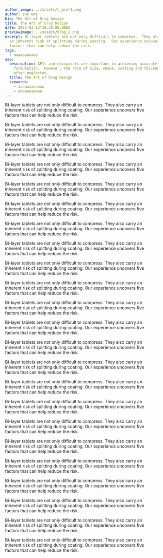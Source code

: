 ```yaml
---
author_image: ../assets/c_prof1.png
author: any One
bio: The Art of Drug Design
title: The Art of Drug Design
date: 2021-03-13T18:30:00.000Z
previewImage: ../assets/blog_2.png
excerpt: Bi-layer tablets are not only difficult to compress.  They also carry
  an inherent risk of splitting during coating.  Our experience uncovers five
  factors that can help reduce the risk.
tags:
  - aaaaaaaaaaa
seo:
  description: APIs and excipients are important in achieving accurate molecular
    formulation.  However, the role of size, shape, coating and thickness is
    often neglected.
  title: The Art of Drug Design
  keywords:
    - aaaaaaaaaaaa
    - aaaaaaaaaaa
---
```

<!--StartFragment-->

Bi-layer tablets are not only difficult to compress. They also carry an inherent risk of splitting during coating. Our experience uncovers five factors that can help reduce the risk

<!--EndFragment--><!--StartFragment-->

Bi-layer tablets are not only difficult to compress. They also carry an inherent risk of splitting during coating. Our experience uncovers five factors that can help reduce the risk.

<!--EndFragment--><!--StartFragment-->

Bi-layer tablets are not only difficult to compress. They also carry an inherent risk of splitting during coating. Our experience uncovers five factors that can help reduce the risk.

<!--EndFragment--><!--StartFragment-->

Bi-layer tablets are not only difficult to compress. They also carry an inherent risk of splitting during coating. Our experience uncovers five factors that can help reduce the risk.

<!--EndFragment--><!--StartFragment-->

Bi-layer tablets are not only difficult to compress. They also carry an inherent risk of splitting during coating. Our experience uncovers five factors that can help reduce the risk.

<!--EndFragment--><!--StartFragment-->

Bi-layer tablets are not only difficult to compress. They also carry an inherent risk of splitting during coating. Our experience uncovers five factors that can help reduce the risk.

<!--EndFragment--><!--StartFragment-->

Bi-layer tablets are not only difficult to compress. They also carry an inherent risk of splitting during coating. Our experience uncovers five factors that can help reduce the risk.

<!--EndFragment--><!--StartFragment-->

Bi-layer tablets are not only difficult to compress. They also carry an inherent risk of splitting during coating. Our experience uncovers five factors that can help reduce the risk.

<!--EndFragment--><!--StartFragment-->

Bi-layer tablets are not only difficult to compress. They also carry an inherent risk of splitting during coating. Our experience uncovers five factors that can help reduce the risk.

<!--EndFragment--><!--StartFragment-->

Bi-layer tablets are not only difficult to compress. They also carry an inherent risk of splitting during coating. Our experience uncovers five factors that can help reduce the risk.

<!--EndFragment--><!--StartFragment-->

Bi-layer tablets are not only difficult to compress. They also carry an inherent risk of splitting during coating. Our experience uncovers five factors that can help reduce the risk.

<!--EndFragment--><!--StartFragment-->

Bi-layer tablets are not only difficult to compress. They also carry an inherent risk of splitting during coating. Our experience uncovers five factors that can help reduce the risk.

<!--EndFragment--><!--StartFragment-->

Bi-layer tablets are not only difficult to compress. They also carry an inherent risk of splitting during coating. Our experience uncovers five factors that can help reduce the risk.

<!--EndFragment--><!--StartFragment-->

Bi-layer tablets are not only difficult to compress. They also carry an inherent risk of splitting during coating. Our experience uncovers five factors that can help reduce the risk.

<!--EndFragment--><!--StartFragment-->

Bi-layer tablets are not only difficult to compress. They also carry an inherent risk of splitting during coating. Our experience uncovers five factors that can help reduce the risk.

<!--EndFragment--><!--StartFragment-->

Bi-layer tablets are not only difficult to compress. They also carry an inherent risk of splitting during coating. Our experience uncovers five factors that can help reduce the risk.

<!--EndFragment--><!--StartFragment-->

Bi-layer tablets are not only difficult to compress. They also carry an inherent risk of splitting during coating. Our experience uncovers five factors that can help reduce the risk.

<!--EndFragment--><!--StartFragment-->

Bi-layer tablets are not only difficult to compress. They also carry an inherent risk of splitting during coating. Our experience uncovers five factors that can help reduce the risk.

<!--EndFragment--><!--StartFragment-->

Bi-layer tablets are not only difficult to compress. They also carry an inherent risk of splitting during coating. Our experience uncovers five factors that can help reduce the risk.

<!--EndFragment--><!--StartFragment-->

Bi-layer tablets are not only difficult to compress. They also carry an inherent risk of splitting during coating. Our experience uncovers five factors that can help reduce the risk.

<!--EndFragment--><!--StartFragment-->

Bi-layer tablets are not only difficult to compress. They also carry an inherent risk of splitting during coating. Our experience uncovers five factors that can help reduce the risk.

<!--EndFragment--><!--StartFragment-->

Bi-layer tablets are not only difficult to compress. They also carry an inherent risk of splitting during coating. Our experience uncovers five factors that can help reduce the risk.

<!--EndFragment--><!--StartFragment-->

Bi-layer tablets are not only difficult to compress. They also carry an inherent risk of splitting during coating. Our experience uncovers five factors that can help reduce the risk.

<!--EndFragment-->